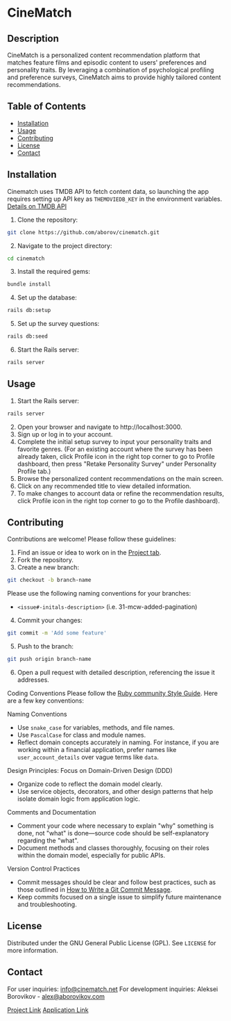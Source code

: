 # CineMatch

## Description

CineMatch is a personalized content recommendation platform that matches feature films and episodic content to users' preferences and personality traits. By leveraging a combination of psychological profiling and preference surveys, CineMatch aims to provide highly tailored content recommendations.

## Table of Contents

- [Installation](#installation)
- [Usage](#usage)
- [Contributing](#contributing)
- [License](#license)
- [Contact](#contact)


## Installation

Cinematch uses TMDB API to fetch content data, so launching the app requires setting up API key as `THEMOVIEDB_KEY` in the environment variables. [Details on TMDB API](https://developer.themoviedb.org/docs/getting-started)

1. Clone the repository:
```bash
git clone https://github.com/aborov/cinematch.git
```
2. Navigate to the project directory:
```bash
cd cinematch
```
3. Install the required gems:
```bash
bundle install
```
4. Set up the database:
```bash
rails db:setup
```
5. Set up the survey questions:
```bash
rails db:seed
```
6. Start the Rails server:
```bash
rails server
```

## Usage

1. Start the Rails server:
```bash
rails server
```
2. Open your browser and navigate to http://localhost:3000.
3. Sign up or log in to your account.
4. Complete the initial setup survey to input your personality traits and favorite genres. (For an existing account where the survey has been already taken, click Profile icon in the right top corner to go to Profile dashboard, then press "Retake Personality Survey" under Personality Profile tab.)  
5. Browse the personalized content recommendations on the main screen.
6. Click on any recommended title to view detailed information.
7. To make changes to account data or refine the recommendation results, click Profile icon in the right top corner to go to the Profile dashboard).

## Contributing

Contributions are welcome! Please follow these guidelines:

1. Find an issue or idea to work on in the [Project tab](https://github.com/users/aborov/projects/1).
2. Fork the repository.
3. Create a new branch:
```bash
git checkout -b branch-name
```
Please use the following naming conventions for your branches:
- `<issue#-initals-description>` (i.e. 31-mcw-added-pagination)
4. Commit your changes:
```bash
git commit -m 'Add some feature'
```
5. Push to the branch:
```bash
git push origin branch-name
```
6. Open a pull request with detailed description, referencing the issue it addresses.

Coding Conventions
Please follow the [Ruby community Style Guide](https://rubystyle.guide/). Here are a few key conventions:

Naming Conventions
  - Use `snake_case` for variables, methods, and file names.
  - Use `PascalCase` for class and module names.
  - Reflect domain concepts accurately in naming. For instance, if you are working within a financial application, prefer names like `user_account_details` over vague terms like `data`.

Design Principles: Focus on Domain-Driven Design (DDD)
  - Organize code to reflect the domain model clearly.
  - Use service objects, decorators, and other design patterns that help isolate domain logic from application logic.

Comments and Documentation
- Comment your code where necessary to explain "why" something is done, not "what" is done—source code should be self-explanatory regarding the "what".
- Document methods and classes thoroughly, focusing on their roles within the domain model, especially for public APIs.

Version Control Practices
- Commit messages should be clear and follow best practices, such as those outlined in [How to Write a Git Commit Message](https://chris.beams.io/posts/git-commit/).
- Keep commits focused on a single issue to simplify future maintenance and troubleshooting.

## License

Distributed under the GNU General Public License (GPL). See `LICENSE` for more information.

## Contact

For user inquiries: info@cinematch.net 
For development inquiries: Aleksei Borovikov - alex@aborovikov.com

[Project Link](https://github.com/users/aborov/projects/1)
[Application Link](https://cinematch.net)
